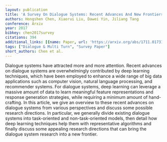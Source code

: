 ```yaml
---
layout: publication
title: 'A Survey On Dialogue Systems: Recent Advances And New Frontiers'
authors: Hongshen Chen, Xiaorui Liu, Dawei Yin, Jiliang Tang
conference: Arxiv
year: 2017
bibkey: chen2017survey
citations: 394
additional_links: [{name: Paper, url: 'https://arxiv.org/abs/1711.01731'}]
tags: ["Dialogue & Multi Turn", "Survey Paper"]
short_authors: Chen et al.
---
```

Dialogue systems have attracted more and more attention. Recent advances on
dialogue systems are overwhelmingly contributed by deep learning techniques,
which have been employed to enhance a wide range of big data applications such
as computer vision, natural language processing, and recommender systems. For
dialogue systems, deep learning can leverage a massive amount of data to learn
meaningful feature representations and response generation strategies, while
requiring a minimum amount of hand-crafting. In this article, we give an
overview to these recent advances on dialogue systems from various perspectives
and discuss some possible research directions. In particular, we generally
divide existing dialogue systems into task-oriented and non-task-oriented
models, then detail how deep learning techniques help them with representative
algorithms and finally discuss some appealing research directions that can
bring the dialogue system research into a new frontier.